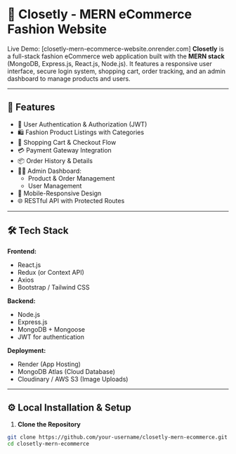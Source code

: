 # 👗 Closetly - MERN eCommerce Fashion Website
Live Demo: [closetly-mern-ecommerce-website.onrender.com]
**Closetly** is a full-stack fashion eCommerce web application built with the **MERN stack** (MongoDB, Express.js, React.js, Node.js). It features a responsive user interface, secure login system, shopping cart, order tracking, and an admin dashboard to manage products and users.

---

## 🚀 Features

- 🔐 User Authentication & Authorization (JWT)
- 🛍️ Fashion Product Listings with Categories
- 🧺 Shopping Cart & Checkout Flow
- 💳 Payment Gateway Integration
- 📦 Order History & Details
- 👩‍💼 Admin Dashboard:
  - Product & Order Management
  - User Management
- 📱 Mobile-Responsive Design
- 🌐 RESTful API with Protected Routes

---

## 🛠️ Tech Stack

**Frontend:**
- React.js
- Redux (or Context API)
- Axios
- Bootstrap / Tailwind CSS

**Backend:**
- Node.js
- Express.js
- MongoDB + Mongoose
- JWT for authentication

**Deployment:**
- Render (App Hosting)
- MongoDB Atlas (Cloud Database)
- Cloudinary / AWS S3 (Image Uploads)

---

## ⚙️ Local Installation & Setup

1. **Clone the Repository**

```bash
git clone https://github.com/your-username/closetly-mern-ecommerce.git
cd closetly-mern-ecommerce

